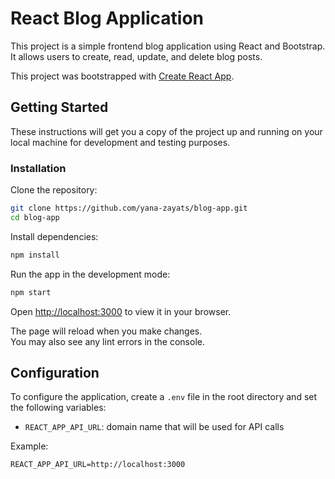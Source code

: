 # React Blog Application

This project is a simple frontend blog application using React and Bootstrap. It allows users to create, read, update, and delete blog posts.

This project was bootstrapped with [Create React App](https://github.com/facebook/create-react-app).

## Getting Started

These instructions will get you a copy of the project up and running on your local machine for development and testing purposes.

### Installation

Clone the repository:

```bash
git clone https://github.com/yana-zayats/blog-app.git
cd blog-app

```

Install dependencies:

```bash
npm install
```

Run the app in the development mode:

```bash
npm start
```

Open [http://localhost:3000](http://localhost:3000) to view it in your browser.

The page will reload when you make changes.\
You may also see any lint errors in the console.

## Configuration

To configure the application, create a `.env` file in the root directory and set the following variables:

- `REACT_APP_API_URL`: domain name that will be used for API calls

Example:

```plaintext
REACT_APP_API_URL=http://localhost:3000
```
